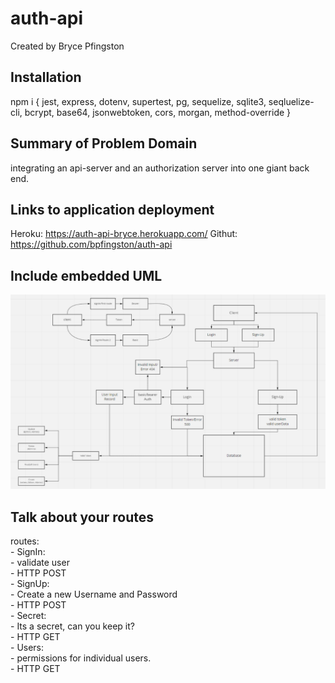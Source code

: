 # auth-api
Created by Bryce Pfingston  

## Installation  
npm i { jest, express, dotenv, supertest, pg, sequelize, sqlite3, seqluelize-cli, bcrypt, base64, jsonwebtoken, cors, morgan, method-override }  
  
## Summary of Problem Domain  
integrating an api-server and an authorization server into one giant back end. 


## Links to application deployment  
 
Heroku: https://auth-api-bryce.herokuapp.com/
Githut: https://github.com/bpfingston/auth-api
  
## Include embedded UML
![embedded UML](./images/devpath.png)

## Talk about your routes

routes:  
      - SignIn:  
        - validate user  
        - HTTP POST  
      - SignUp:  
        - Create a new Username and Password  
        - HTTP POST  
      - Secret:  
        - Its a secret, can you keep it?  
        - HTTP GET  
      - Users:  
        - permissions for individual users.  
        - HTTP GET  

